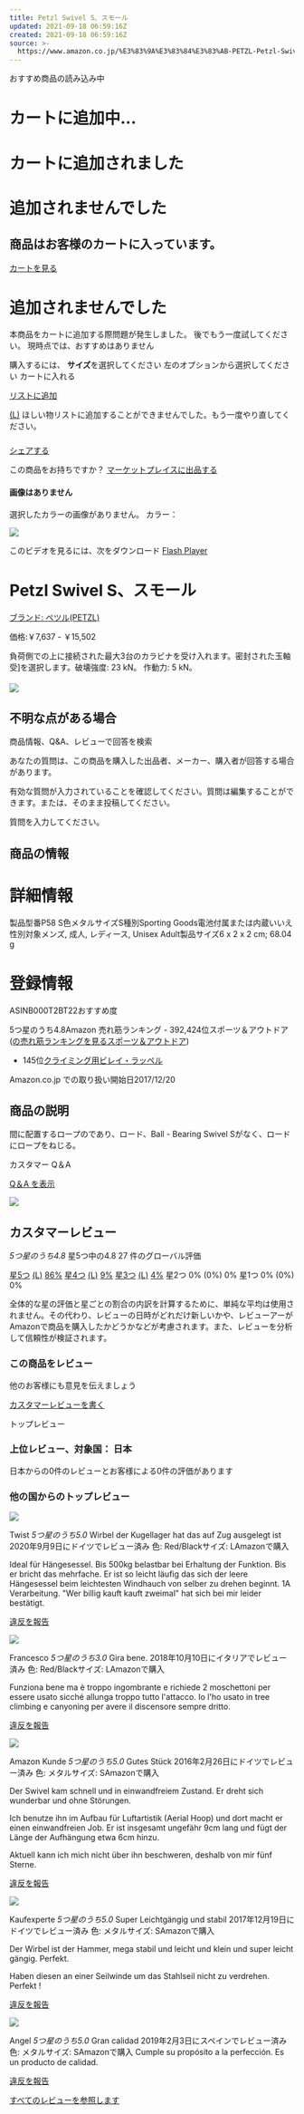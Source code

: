 ```yaml
---
title: Petzl Swivel S、スモール
updated: 2021-09-18 06:59:16Z
created: 2021-09-18 06:59:16Z
source: >-
  https://www.amazon.co.jp/%E3%83%9A%E3%83%84%E3%83%AB-PETZL-Petzl-Swivel-S%E3%80%81%E3%82%B9%E3%83%A2%E3%83%BC%E3%83%AB/dp/B078J3S1PD
---
```


おすすめ商品の読み込み中

# カートに追加中...

# カートに追加されました

# 追加されませんでした

## 商品はお客様のカートに入っています。

[カートを見る](https://www.amazon.co.jp/gp/cart/view.html/ref=uss_cart)

# 追加されませんでした

本商品をカートに追加する際問題が発生しました。 後でもう一度試してください。
現時点では、おすすめはありません

購入するには、
**サイズ**を選択してください
左のオプションから選択してください
カートに入れる

[リストに追加](https://www.amazon.co.jp/ap/signin?openid.return_to=https%3A%2F%2Fwww.amazon.co.jp%2Fgp%2Faw%2Fd%2FB000T2BT22&openid.identity=http%3A%2F%2Fspecs.openid.net%2Fauth%2F2.0%2Fidentifier_select&openid.assoc_handle=jpamazon&openid.mode=checkid_setup&openid.claimed_id=http%3A%2F%2Fspecs.openid.net%2Fauth%2F2.0%2Fidentifier_select&openid.ns=http%3A%2F%2Fspecs.openid.net%2Fauth%2F2.0&)

[(L)](https://www.amazon.co.jp/gp/registry/wishlist/)
ほしい物リストに追加することができませんでした。もう一度やり直してください。

###

###

[シェアする](mailto:?body=Amazon%E3%81%AB%E3%81%93%E3%81%AE%E5%95%86%E5%93%81%E3%82%92%E6%8E%A8%E8%96%A6%E3%81%97%E3%81%9F%E3%81%84%E3%81%A8%E6%80%9D%E3%81%84%E3%81%BE%E3%81%99%0A%0APetzl%20Swivel%20S%E3%80%81%E3%82%B9%E3%83%A2%E3%83%BC%E3%83%AB%0A%E8%A9%B3%E7%B4%B0%E6%83%85%E5%A0%B1%3A%20https%3A%2F%2Fwww.amazon.co.jp%2Fdp%2FB000T2BT22%2Fref%3Dcm_sw_em_r_mt_dp_R5D2XXA8EWRN2R9FQEAD&subject=Amazon%E3%81%A7%E3%81%94%E8%A6%A7%E3%81%8F%E3%81%A0%E3%81%95%E3%81%84)

この商品をお持ちですか？ [マーケットプレイスに出品する](https://sellercentral.amazon.co.jp/abis/listing/syh/ref=udp_sdp_sell?_encoding=UTF8&mons_sel_best_mkid=amzn1.mp.o.A1VC38T7YXB528&ld=AMZUDP&coliid=&asin=B078J3S1PD&colid=&qid=&sr=)

#### 画像はありません

選択したカラーの画像がありません。
カラー：

![](https://images-fe.ssl-images-amazon.com/images/I/71PdP7XkPRL.__AC_SX300_SY300_QL70_ML2_.jpg)

このビデオを見るには、次をダウンロード [Flash Player](https://get.adobe.com/flashplayer)

# Petzl Swivel S、スモール

[ブランド: ペツル(PETZL)](https://www.amazon.co.jp/%E3%83%9A%E3%83%84%E3%83%AB-PETZL/b/ref=bl_dp_s_web_5384582051?ie=UTF8&node=5384582051&field-lbr_brands_browse-bin=%E3%83%9A%E3%83%84%E3%83%AB%28PETZL%29)

価格:￥7,637 - ￥15,502

負荷側での上に接続された最大3台のカラビナを受け入れます。密封された玉軸受]を選択します。破壊強度: 23 kN。
作動力: 5 kN。


[![](https://images-fe.ssl-images-amazon.com/images/G/09/2021MDE04/Lead_Up/lu_ptr_pa_dt_1_manual._CB655056521_.jpg)](https://www.amazon.co.jp/b/ref=amb_link_HzR66gRVQL-BtvdwwZ3sOQ_1/356-3669121-4998753?_encoding=UTF8&node=3082063051&pf_rd_m=AN1VRQENFRJN5&pf_rd_s=product-alert&pf_rd_r=R5D2XXA8EWRN2R9FQEAD&pf_rd_r=R5D2XXA8EWRN2R9FQEAD&pf_rd_t=201&pf_rd_p=3b57420d-83b2-4a32-a6f9-b6e35fbde105&pf_rd_p=3b57420d-83b2-4a32-a6f9-b6e35fbde105&pf_rd_i=B078J3S1PD)

##  不明な点がある場合

商品情報、Q&A、レビューで回答を検索

あなたの質問は、この商品を購入した出品者、メーカー、購入者が回答する場合があります。

有効な質問が入力されていることを確認してください。質問は編集することができます。または、そのまま投稿してください。

質問を入力してください。

## 商品の情報

# 詳細情報

製品型番‎P58 S色‎メタルサイズ‎S種別‎Sporting Goods電池付属または内蔵‎いいえ性別対象‎メンズ, 成人, レディース, Unisex Adult製品サイズ‎6 x 2 x 2 cm; 68.04 g

# 登録情報

ASINB000T2BT22おすすめ度

5つ星のうち4.8Amazon 売れ筋ランキング - 392,424位スポーツ＆アウトドア ([の売れ筋ランキングを見るスポーツ＆アウトドア](https://www.amazon.co.jp/gp/bestsellers/sports/ref=pd_zg_ts_sports))

- 145位[クライミング用ビレイ・ラッペル](https://www.amazon.co.jp/gp/bestsellers/sports/2201168051/ref=pd_zg_hrsr_sports)

Amazon.co.jp での取り扱い開始日2017/12/20

## 商品の説明

間に配置するロープのであり、ロード、Ball - Bearing Swivel Sがなく、ロードにロープをねじる。

カスタマー Q＆A

 [Q＆A を表示](https://www.amazon.co.jp/ask/questions/asin/B078J3S1PD/ref=cm_cd_dp_lla_ql_ll/356-3669121-4998753)

 ![](https://images-fe.ssl-images-amazon.com/images/G/09/ui/loadIndicators/loadIndicator-large._CB485944937_.gif)

## カスタマーレビュー

*5つ星のうち4.8*
星5つ中の4.8
27 件のグローバル評価

   [星5つ](https://www.amazon.co.jp/product-reviews/B078J3S1PD/ref=acr_dp_hist_5?ie=UTF8&filterByStar=five_star&reviewerType=all_reviews#reviews-filter-bar)    [(L)](https://www.amazon.co.jp/product-reviews/B078J3S1PD/ref=acr_dp_hist_5?ie=UTF8&filterByStar=five_star&reviewerType=all_reviews#reviews-filter-bar)    [86%](https://www.amazon.co.jp/product-reviews/B078J3S1PD/ref=acr_dp_hist_5?ie=UTF8&filterByStar=five_star&reviewerType=all_reviews#reviews-filter-bar)      [星4つ](https://www.amazon.co.jp/product-reviews/B078J3S1PD/ref=acr_dp_hist_4?ie=UTF8&filterByStar=four_star&reviewerType=all_reviews#reviews-filter-bar)    [(L)](https://www.amazon.co.jp/product-reviews/B078J3S1PD/ref=acr_dp_hist_4?ie=UTF8&filterByStar=four_star&reviewerType=all_reviews#reviews-filter-bar)    [9%](https://www.amazon.co.jp/product-reviews/B078J3S1PD/ref=acr_dp_hist_4?ie=UTF8&filterByStar=four_star&reviewerType=all_reviews#reviews-filter-bar)      [星3つ](https://www.amazon.co.jp/product-reviews/B078J3S1PD/ref=acr_dp_hist_3?ie=UTF8&filterByStar=three_star&reviewerType=all_reviews#reviews-filter-bar)    [(L)](https://www.amazon.co.jp/product-reviews/B078J3S1PD/ref=acr_dp_hist_3?ie=UTF8&filterByStar=three_star&reviewerType=all_reviews#reviews-filter-bar)    [4%](https://www.amazon.co.jp/product-reviews/B078J3S1PD/ref=acr_dp_hist_3?ie=UTF8&filterByStar=three_star&reviewerType=all_reviews#reviews-filter-bar)     星2つ    0% (0%)    0%    星1つ    0% (0%)    0%

全体的な星の評価と星ごとの割合の内訳を計算するために、単純な平均は使用されません。その代わり、レビューの日時がどれだけ新しいかや、レビューアーがAmazonで商品を購入したかどうかなどが考慮されます。また、レビューを分析して信頼性が検証されます。

### この商品をレビュー

他のお客様にも意見を伝えましょう

[カスタマーレビューを書く](https://www.amazon.co.jp/review/create-review/ref=cm_cr_dp_d_wr_but_top?ie=UTF8&channel=glance-detail&asin=B078J3S1PD)

   トップレビュー

###  上位レビュー、対象国： 日本

日本からの0件のレビューとお客様による0件の評価があります

###  他の国からのトップレビュー

![](https://images-eu.ssl-images-amazon.com/images/S/amazon-avatars-global/default._CR0,0,1024,1024_SX48_.png)

Twist
*5つ星のうち5.0*  Wirbel der Kugellager hat das auf Zug ausgelegt ist
2020年9月9日にドイツでレビュー済み
色: Red/Blackサイズ: LAmazonで購入

  Ideal für Hängesessel. Bis 500kg belastbar bei Erhaltung der Funktion. Bis er bricht das mehrfache. Er ist so leicht läufig das sich der leere Hängesessel beim leichtesten Windhauch von selber zu drehen beginnt. 1A Verarbeitung. "Wer billig kauft kauft zweimal" hat sich bei mir leider bestätigt.

   [違反を報告](https://www.amazon.co.jp/hz/reviews-render/report-abuse?ie=UTF8&voteDomain=Reviews&ref=cm_cr_dp_d_freport&csrfT=ghaT%2FBDzrV7Ke31Wzq0%2F5yxgTlM%2FKdOD8ACPD9IAAAABAAAAAGFFhidyYXcAAAAA%2B4kUEk%2F7iMGR3xPcX6iU&entityId=R1SEL8Y7RB4ZPC&sessionId=356-3669121-4998753)

![](https://images-eu.ssl-images-amazon.com/images/S/amazon-avatars-global/default._CR0,0,1024,1024_SX48_.png)

Francesco
*5つ星のうち3.0*  Gira bene.
2018年10月10日にイタリアでレビュー済み
色: Red/Blackサイズ: LAmazonで購入

  Funziona bene ma è troppo ingombrante e richiede 2 moschettoni per essere usato sicché allunga troppo tutto l'attacco. Io l'ho usato in tree climbing e canyoning per avere il discensore sempre dritto.

   [違反を報告](https://www.amazon.co.jp/hz/reviews-render/report-abuse?ie=UTF8&voteDomain=Reviews&ref=cm_cr_dp_d_freport&csrfT=girX89uAZFMYX0SK3cgYrBLon2pWC5ByLD5ObWUAAAABAAAAAGFFhidyYXcAAAAA%2B4kUEk%2F7iMGR3xPcX6iU&entityId=R1H877RGLPMEMH&sessionId=356-3669121-4998753)

![](https://images-eu.ssl-images-amazon.com/images/S/amazon-avatars-global/default._CR0,0,1024,1024_SX48_.png)

Amazon Kunde
*5つ星のうち5.0*  Gutes Stück
2016年2月26日にドイツでレビュー済み
色: メタルサイズ: SAmazonで購入

  Der Swivel kam schnell und in einwandfreiem Zustand. Er dreht sich wunderbar und ohne Störungen.

Ich benutze ihn im Aufbau für Luftartistik (Aerial Hoop) und dort macht er einen einwandfreien Job. Er ist insgesamt ungefähr 9cm lang und fügt der Länge der Aufhängung etwa 6cm hinzu.

Aktuell kann ich mich nicht über ihn beschweren, deshalb von mir fünf Sterne.

   [違反を報告](https://www.amazon.co.jp/hz/reviews-render/report-abuse?ie=UTF8&voteDomain=Reviews&ref=cm_cr_dp_d_freport&csrfT=gjGDYefKz6nsx8qmDwWa7jTNWqLPnt1TsYgIu38AAAABAAAAAGFFhidyYXcAAAAA%2B4kUEk%2F7iMGR3xPcX6iU&entityId=R2ZW59UC1PR8YL&sessionId=356-3669121-4998753)

![](https://images-eu.ssl-images-amazon.com/images/S/amazon-avatars-global/default._CR0,0,1024,1024_SX48_.png)

Kaufexperte
*5つ星のうち5.0*  Super Leichtgängig und stabil
2017年12月19日にドイツでレビュー済み
色: メタルサイズ: SAmazonで購入

  Der Wirbel ist der Hammer, mega stabil und leicht und klein und super leicht gängig. Perfekt.

Haben diesen an einer Seilwinde um das Stahlseil nicht zu verdrehen. Perfekt !

   [違反を報告](https://www.amazon.co.jp/hz/reviews-render/report-abuse?ie=UTF8&voteDomain=Reviews&ref=cm_cr_dp_d_freport&csrfT=gh5B6t19OQGJqPFRgV%2BpOb%2BIyV%2F6g50aLrwWOCgAAAABAAAAAGFFhidyYXcAAAAA%2B4kUEk%2F7iMGR3xPcX6iU&entityId=R46QCZDSJUPRB&sessionId=356-3669121-4998753)

![](https://images-eu.ssl-images-amazon.com/images/S/amazon-avatars-global/default._CR0,0,1024,1024_SX48_.png)

Angel
*5つ星のうち5.0*  Gran calidad
2019年2月3日にスペインでレビュー済み
色: メタルサイズ: SAmazonで購入
  Cumple su propósito a la perfección. Es un producto de calidad.

   [違反を報告](https://www.amazon.co.jp/hz/reviews-render/report-abuse?ie=UTF8&voteDomain=Reviews&ref=cm_cr_dp_d_freport&csrfT=guvX4Ix1%2B2xdDE6CaYSn%2BV0PqhKwOdNGt1Vv2OoAAAABAAAAAGFFhidyYXcAAAAA%2B4kUEk%2F7iMGR3xPcX6iU&entityId=R2RQ76XJQRYSIZ&sessionId=356-3669121-4998753)

[すべてのレビューを参照します](https://www.amazon.co.jp/%E3%83%9A%E3%83%84%E3%83%AB-PETZL-Petzl-Swivel-S%E3%80%81%E3%82%B9%E3%83%A2%E3%83%BC%E3%83%AB/product-reviews/B078J3S1PD/ref=cm_cr_dp_d_show_all_btm?ie=UTF8&reviewerType=all_reviews)